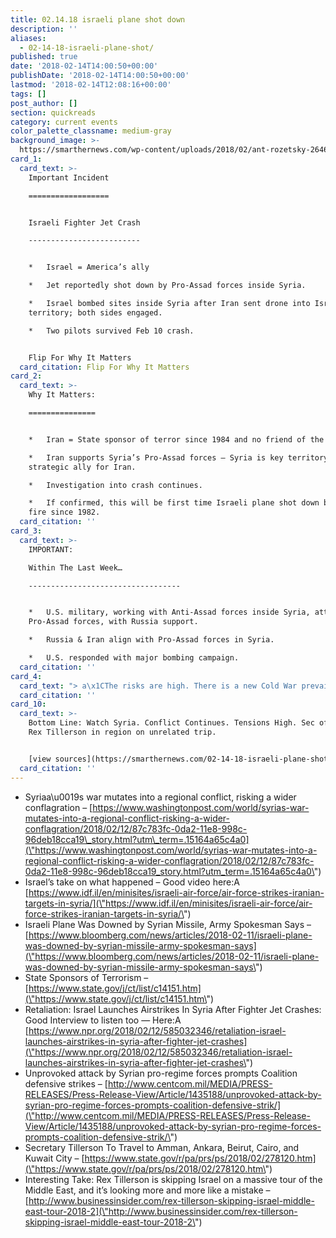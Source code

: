 ```yaml
---
title: 02.14.18 israeli plane shot down
description: ''
aliases:
  - 02-14-18-israeli-plane-shot/
published: true
date: '2018-02-14T14:00:50+00:00'
publishDate: '2018-02-14T14:00:50+00:00'
lastmod: '2018-02-14T12:08:16+00:00'
tags: []
post_author: []
section: quickreads
category: current events
color_palette_classname: medium-gray
background_image: >-
  https://smarthernews.com/wp-content/uploads/2018/02/ant-rozetsky-264641-360x360.jpg
card_1:
  card_text: >-
    Important Incident

    ==================


    Israeli Fighter Jet Crash

    -------------------------


    *   Israel = America’s ally

    *   Jet reportedly shot down by Pro-Assad forces inside Syria.

    *   Israel bombed sites inside Syria after Iran sent drone into Israeli
    territory; both sides engaged.

    *   Two pilots survived Feb 10 crash.


    Flip For Why It Matters
  card_citation: Flip For Why It Matters
card_2:
  card_text: >-
    Why It Matters:

    ===============


    *   Iran = State sponsor of terror since 1984 and no friend of the USA.

    *   Iran supports Syria’s Pro-Assad forces – Syria is key territory &
    strategic ally for Iran.

    *   Investigation into crash continues.

    *   If confirmed, this will be first time Israeli plane shot down by enemy
    fire since 1982.
  card_citation: ''
card_3:
  card_text: >-
    IMPORTANT:  

    Within The Last Week…

    ----------------------------------


    *   U.S. military, working with Anti-Assad forces inside Syria, attacked by
    Pro-Assad forces, with Russia support.

    *   Russia & Iran align with Pro-Assad forces in Syria.

    *   U.S. responded with major bombing campaign.
  card_citation: ''
card_4:
  card_text: "> a\x1CThe risks are high. There is a new Cold War prevailing in Syria and any escalation could pave the way for a regional or international war given the fact that the big powers are directly present on the ground…a\x1D\n> \n> Samir Nadir, Levant Institue For Strategic Affairs to Washington Post (2/12/18)"
  card_citation: ''
card_10:
  card_text: >-
    Bottom Line: Watch Syria. Conflict Continues. Tensions High. Sec of State
    Rex Tillerson in region on unrelated trip.


    [view sources](https://smarthernews.com/02-14-18-israeli-plane-shot/)
  card_citation: ''
---
```

*   Syriaa\\u0019s war mutates into a regional conflict, risking a wider conflagration – [https://www.washingtonpost.com/world/syrias-war-mutates-into-a-regional-conflict-risking-a-wider-conflagration/2018/02/12/87c783fc-0da2-11e8-998c-96deb18cca19\_story.html?utm\_term=.15164a65c4a0](\"https://www.washingtonpost.com/world/syrias-war-mutates-into-a-regional-conflict-risking-a-wider-conflagration/2018/02/12/87c783fc-0da2-11e8-998c-96deb18cca19_story.html?utm_term=.15164a65c4a0\")
*   Israel’s take on what happened – Good video here:A [https://www.idf.il/en/minisites/israeli-air-force/air-force-strikes-iranian-targets-in-syria/](\"https://www.idf.il/en/minisites/israeli-air-force/air-force-strikes-iranian-targets-in-syria/\")
*   Israeli Plane Was Downed by Syrian Missile, Army Spokesman Says – [https://www.bloomberg.com/news/articles/2018-02-11/israeli-plane-was-downed-by-syrian-missile-army-spokesman-says](\"https://www.bloomberg.com/news/articles/2018-02-11/israeli-plane-was-downed-by-syrian-missile-army-spokesman-says\")
*   State Sponsors of Terrorism – [https://www.state.gov/j/ct/list/c14151.htm](\"https://www.state.gov/j/ct/list/c14151.htm\")
*   Retaliation: Israel Launches Airstrikes In Syria After Fighter Jet Crashes: Good Interview to listen too — Here:A [https://www.npr.org/2018/02/12/585032346/retaliation-israel-launches-airstrikes-in-syria-after-fighter-jet-crashes](\"https://www.npr.org/2018/02/12/585032346/retaliation-israel-launches-airstrikes-in-syria-after-fighter-jet-crashes\")
*   Unprovoked attack by Syrian pro-regime forces prompts Coalition defensive strikes – [http://www.centcom.mil/MEDIA/PRESS-RELEASES/Press-Release-View/Article/1435188/unprovoked-attack-by-syrian-pro-regime-forces-prompts-coalition-defensive-strik/](\"http://www.centcom.mil/MEDIA/PRESS-RELEASES/Press-Release-View/Article/1435188/unprovoked-attack-by-syrian-pro-regime-forces-prompts-coalition-defensive-strik/\")
*   Secretary Tillerson To Travel to Amman, Ankara, Beirut, Cairo, and Kuwait City – [https://www.state.gov/r/pa/prs/ps/2018/02/278120.htm](\"https://www.state.gov/r/pa/prs/ps/2018/02/278120.htm\")
*   Interesting Take: Rex Tillerson is skipping Israel on a massive tour of the Middle East, and it’s looking more and more like a mistake – [http://www.businessinsider.com/rex-tillerson-skipping-israel-middle-east-tour-2018-2](\"http://www.businessinsider.com/rex-tillerson-skipping-israel-middle-east-tour-2018-2\")